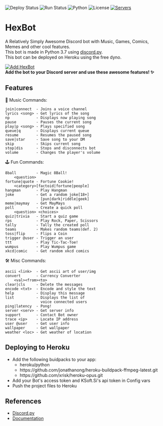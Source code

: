 ![Deploy Status](https://img.shields.io/github/workflow/status/1Prototype1/HexBot/Run?label=Deploy&logo=heroku) ![Run Status](https://img.shields.io/github/workflow/status/1Prototype1/HexBot/Run?label=Run&logo=heroku) ![Python](https://img.shields.io/badge/python-v3.7.9-blue?logo=python&logoColor=ffe873) ![License](https://img.shields.io/github/license/1Prototype1/HexBot) [![Servers](https://img.shields.io/badge/servers-11-FF355E?style=social&logo=discord)](https://discord.com/oauth2/authorize?client_id=747461870629290035&scope=bot&permissions=24576)
# HexBot
A Relatively Simply Awesome Discord bot with Music, Games, Comics, Memes and other cool features. <br>
This bot is made in Python 3.7 using [discord.py](https://github.com/Rapptz/discord.py).<br>
This bot can be deployed on Heroku using the free dyno.

[![Add HexBot](https://img.shields.io/badge/-Add%20Bot-141B2E?style=for-the-badge&logo=discord)](https://discord.com/oauth2/authorize?client_id=747461870629290035&scope=bot&permissions=24576) <br>
**Add the bot to your Discord server and use these awesome features! :sparkles:**

Features
---
:musical_note: Music Commands:
```
join|connect  - Joins a voice channel
lyrics <song> - Get lyrics of the song
np            - Displays now playing song
pause         - Pauses the current song
play|p <song> - Plays specified song
queue|q       - Displays current queue
resume        - Resumes the paused song
save|star     - Save song to your DM
skip          - Skips current song
stop|dis      - Stops and disconnects bot
volume        - Changes the player's volume
```
:joystick: Fun Commands:
```
8ball         - Magic 8Ball!
    <question>
fortune|quote - Fortune Cookie!
    <category>[factoid|fortune|people]
hangman       - Play Hangman
joke          - Get a random joke[18+]
                [pun|dark|riddle|geek]
meme|maymay   - Get MayMays
poll          - Create a quick poll
    <question> <choices>
quiz|trivia   - Start a quiz game
rps           - Play Rock, Paper, Scissors
tally         - Tally the created poll
teams         - Makes random teams(def. 2)
toss|flip     - Flips a Coin
trigger @user - Trigger an user
ttt           - Play Tic-Tac-Toe!
wumpus        - Play Wumpus game
xkcd|comic    - Get random xkcd comics
```
🛠 Misc Commands:
```
ascii <link>  - Get ascii art of user/img
convert       - Currency Converter
    <val><from><to>
clear|cls     - Delete the messages
encode <txt>  - Encode and style the text
help          - Display this message
list          - Displays the list of
                voice connected users
ping|latency  - Pong!
server <serv> - Get server info
support       - Contact Bot owner
trace <ip>    - Locate IP address
user @user    - Get user info
wallpaper     - Get wallpaper
weather <loc> - Get weather of location
```
Deploying to Heroku
---
- Add the following buidpacks to your app:
  - heroku/python
  - https<span>://</span>github.com/jonathanong/heroku-buildpack-ffmpeg-latest.git
  - https<span>://</span>github.com/xrisk/heroku-opus.git
- Add your Bot's access token and KSoft.Si's api token in Config vars
- Push the project files to Heroku

References
---
- [Discord.py](https://github.com/Rapptz/discord.py)
- [Documentation](https://discordpy.readthedocs.io/en/latest/index.html)
